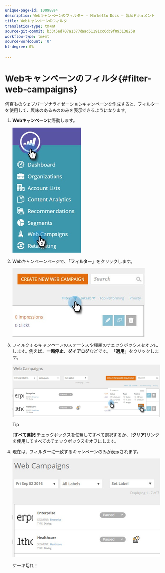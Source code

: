 ```yaml
---
unique-page-id: 10098884
description: Webキャンペーンのフィルター — Marketto Docs — 製品ドキュメント
title: Webキャンペーンのフィルタ
translation-type: tm+mt
source-git-commit: b33f5ed707a1377daad51191cc6dd9f093138258
workflow-type: tm+mt
source-wordcount: '0'
ht-degree: 0%

---
```



# Webキャンペーンのフィルタ{#filter-web-campaigns}

何百ものウェブパーソナライゼーションキャンペーンを作成すると、フィルターを使用して、興味のあるもののみを表示できるようになります。

1. **Webキャンペーン**&#x200B;に移動します。

   ![](assets/web-campaigns-hand-8.jpg)

1. Webキャンペーンページで、「**フィルター**」をクリックします。

   ![](assets/web-campaigns-page-filter-hand.jpg)

1. フィルタするキャンペーンのステータスや種類のチェックボックスをオンにします。例えば、**一時停止**、**ダイアログ**&#x200B;などです。 「**適用**」をクリックします。

   ![](assets/web-campaigns-filters-hands.jpg)

   >[!TIP]
   >
   >[**すべて選択**]チェックボックスを使用してすべて選択するか、[**クリア**]リンクを使用してすべてのチェックボックスをオフにします。

1. 現在は、フィルターに一致するキャンペーンのみが表示されます。

   ![](assets/web-campaigns-filter-only-paused.jpg)

   ケーキ切れ！
